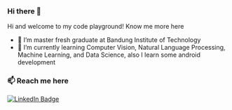 ### Hi there 👋

Hi and welcome to my code playground! Know me more here

- 🔭 I’m master fresh graduate at Bandung Institute of Technology
- 🌱 I’m currently learning Computer Vision, Natural Language Processing, Machine Learning, and Data Science, also I learn some android development


### 📫 Reach me here
<div id="badges">
  <a href="https://www.linkedin.com/in/nadyadtm17/">
    <img src="https://img.shields.io/badge/LinkedIn-blue?style=for-the-badge&logo=linkedin&logoColor=white" alt="LinkedIn Badge"/>
  </a>
</div> 


<!--
**nadyadtm/nadyadtm** is a ✨ _special_ ✨ repository because its `README.md` (this file) appears on your GitHub profile.

Here are some ideas to get you started:

- 🔭 I’m currently working on ...
- 🌱 I’m currently learning ...
- 👯 I’m looking to collaborate on ...
- 🤔 I’m looking for help with ...
- 💬 Ask me about ...
- 📫 How to reach me: ...
- 😄 Pronouns: ...
- ⚡ Fun fact: ...
-->
